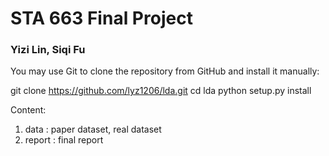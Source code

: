 # STA 663 Final Project
###  Yizi Lin, Siqi Fu

You may use Git to clone the repository from GitHub and install it manually:

git clone https://github.com/lyz1206/lda.git
cd lda
python setup.py install

Content:
1. data : paper dataset, real dataset
2. report : final report

